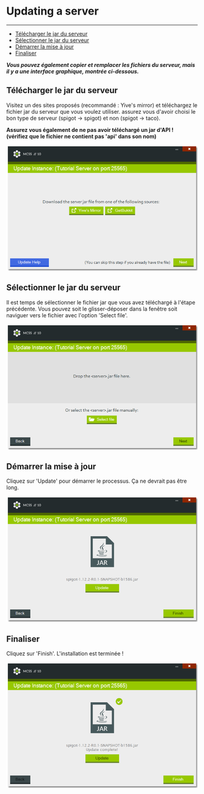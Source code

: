 # Updating a server

---

*   [Télécharger le jar du serveur](#download-the-server-jar-file)
*   [Sélectionner le jar du serveur](#select-the-server-jar-file)
*   [Démarrer la mise à jour](#start-the-update)
*   [Finaliser](#wrapping-it-up)

***Vous pouvez également copier et remplacer les fichiers du serveur, mais il y a une interface graphique, montrée ci-dessous.***

<a name="download-the-server-jar-file"></a>
## Télécharger le jar du serveur

Visitez un des sites proposés (recommandé : Yive's mirror) et téléchargez le fichier jar du serveur que vous voulez utiliser. assurez vous d'avoir choisi le bon type de serveur (spigot -> spigot) et non (spigot -> taco).

**Assurez vous également de ne pas avoir téléchargé un jar d'API !<br>(vérifiez que le fichier ne contient pas 'api' dans son nom)**

![Screenshot of the Update Instance window](assets/screenshots/update_server_links.png)

<a name="elect-the-server-jar-file"></a>
## Sélectionner le jar du serveur

Il est temps de sélectionner le fichier jar que vous avez téléchargé à l'étape précédente. Vous pouvez soit le glisser-déposer dans la fenêtre soit naviguer vers le fichier avec l'option 'Select file'.

![Screenshot of the Update Instance window where you can select your server file](assets/screenshots/update_server_files.png)

<a name="start-the-update"></a>
## Démarrer la mise à jour

Cliquez sur 'Update' pour démarrer le processus. Ça ne devrait pas être long.

![Screenshot of the Update Instance window with an update button where you can update the selected server file](assets/screenshots/update_server_update.png)

<a name="wrapping-it-up"></a>
## Finaliser
Cliquez sur 'Finish'. L'installation est terminée !

![Screenshot of the Update Instance window after successfully updating a server](assets/screenshots/update_server_complete.png)
